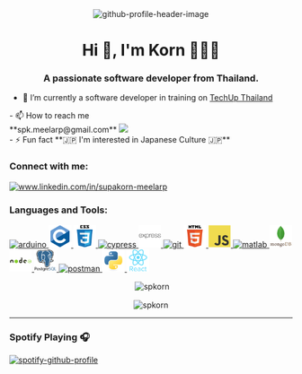 <div class="github-header" align="center">
  <img src="https://sv1.picz.in.th/images/2022/04/23/8vDJ8Z.png" alt="github-profile-header-image" border="0" />
</div>


<h1 align="center">Hi 👋, I'm Korn 🧑🏻‍💻</h1>
<h3 align="center">A passionate software developer from Thailand.</h3>


- 🔭 I’m currently a software developer in training on [TechUp Thailand](https://www.techupth.com/)
<div display="flex" justify-content="center">
<div>- 📫 How to reach me<div> <div>**spk.meelarp@gmail.com** <img src="https://img.shields.io/badge/Gmail-D14836?style=for-the-badge&logo=gmail&logoColor=white"><div>
</div>
- ⚡ Fun fact **🇯🇵 I'm interested in Japanese Culture 🇯🇵**

<h3 align="left">Connect with me:</h3>
<p align="left">
<a href="https://linkedin.com/in/www.linkedin.com/in/supakorn-meelarp" target="blank"><img align="center" src="https://raw.githubusercontent.com/rahuldkjain/github-profile-readme-generator/master/src/images/icons/Social/linked-in-alt.svg" alt="www.linkedin.com/in/supakorn-meelarp" height="30" width="40" /></a>
</p>

<h3 align="left">Languages and Tools:</h3>
<p align="left"> <a href="https://www.arduino.cc/" target="_blank" rel="noreferrer"> <img src="https://cdn.worldvectorlogo.com/logos/arduino-1.svg" alt="arduino" width="40" height="40"/> </a> <a href="https://www.cprogramming.com/" target="_blank" rel="noreferrer"> <img src="https://raw.githubusercontent.com/devicons/devicon/master/icons/c/c-original.svg" alt="c" width="40" height="40"/> </a> <a href="https://www.w3schools.com/css/" target="_blank" rel="noreferrer"> <img src="https://raw.githubusercontent.com/devicons/devicon/master/icons/css3/css3-original-wordmark.svg" alt="css3" width="40" height="40"/> </a> <a href="https://www.cypress.io" target="_blank" rel="noreferrer"> <img src="https://raw.githubusercontent.com/simple-icons/simple-icons/6e46ec1fc23b60c8fd0d2f2ff46db82e16dbd75f/icons/cypress.svg" alt="cypress" width="40" height="40"/> </a> <a href="https://expressjs.com" target="_blank" rel="noreferrer"> <img src="https://raw.githubusercontent.com/devicons/devicon/master/icons/express/express-original-wordmark.svg" alt="express" width="40" height="40"/> </a> <a href="https://git-scm.com/" target="_blank" rel="noreferrer"> <img src="https://www.vectorlogo.zone/logos/git-scm/git-scm-icon.svg" alt="git" width="40" height="40"/> </a> <a href="https://www.w3.org/html/" target="_blank" rel="noreferrer"> <img src="https://raw.githubusercontent.com/devicons/devicon/master/icons/html5/html5-original-wordmark.svg" alt="html5" width="40" height="40"/> </a> <a href="https://developer.mozilla.org/en-US/docs/Web/JavaScript" target="_blank" rel="noreferrer"> <img src="https://raw.githubusercontent.com/devicons/devicon/master/icons/javascript/javascript-original.svg" alt="javascript" width="40" height="40"/> </a> <a href="https://www.mathworks.com/" target="_blank" rel="noreferrer"> <img src="https://upload.wikimedia.org/wikipedia/commons/2/21/Matlab_Logo.png" alt="matlab" width="40" height="40"/> </a> <a href="https://www.mongodb.com/" target="_blank" rel="noreferrer"> <img src="https://raw.githubusercontent.com/devicons/devicon/master/icons/mongodb/mongodb-original-wordmark.svg" alt="mongodb" width="40" height="40"/> </a> <a href="https://nodejs.org" target="_blank" rel="noreferrer"> <img src="https://raw.githubusercontent.com/devicons/devicon/master/icons/nodejs/nodejs-original-wordmark.svg" alt="nodejs" width="40" height="40"/> </a> <a href="https://www.postgresql.org" target="_blank" rel="noreferrer"> <img src="https://raw.githubusercontent.com/devicons/devicon/master/icons/postgresql/postgresql-original-wordmark.svg" alt="postgresql" width="40" height="40"/> </a> <a href="https://postman.com" target="_blank" rel="noreferrer"> <img src="https://www.vectorlogo.zone/logos/getpostman/getpostman-icon.svg" alt="postman" width="40" height="40"/> </a> <a href="https://www.python.org" target="_blank" rel="noreferrer"> <img src="https://raw.githubusercontent.com/devicons/devicon/master/icons/python/python-original.svg" alt="python" width="40" height="40"/> </a> <a href="https://reactjs.org/" target="_blank" rel="noreferrer"> <img src="https://raw.githubusercontent.com/devicons/devicon/master/icons/react/react-original-wordmark.svg" alt="react" width="40" height="40"/> </a> </p>

<div align="center">
<p>&nbsp;<img align="center" src="https://github-readme-stats.vercel.app/api?username=spkorn&show_icons=true&locale=en" alt="spkorn" /></p>

<p><img align="center" src="https://github-readme-streak-stats.herokuapp.com/?user=spkorn&" alt="spkorn" /></p>
</div>
<hr>

### Spotify Playing 🎧

[![spotify-github-profile](https://spotify-github-profile.vercel.app/api/view?uid=217alicqzimvt4fzi6vtu22na&cover_image=true&theme=natemoo-re&bar_color_cover=truae&bar_color=53b14f)](https://spotify-github-profile.vercel.app/api/view?uid=217alicqzimvt4fzi6vtu22na&redirect=true)
